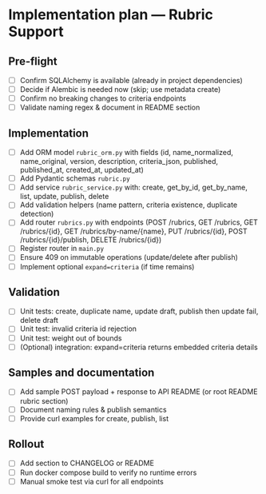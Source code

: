 # Implementation plan — Rubric Support

## Pre-flight

- [ ] Confirm SQLAlchemy is available (already in project dependencies)
- [ ] Decide if Alembic is needed now (skip; use metadata create)
- [ ] Confirm no breaking changes to criteria endpoints
- [ ] Validate naming regex & document in README section

## Implementation

- [ ] Add ORM model `rubric_orm.py` with fields (id, name_normalized, name_original, version, description, criteria_json, published, published_at, created_at, updated_at)
- [ ] Add Pydantic schemas `rubric.py`
- [ ] Add service `rubric_service.py` with: create, get_by_id, get_by_name, list, update, publish, delete
- [ ] Add validation helpers (name pattern, criteria existence, duplicate detection)
- [ ] Add router `rubrics.py` with endpoints (POST /rubrics, GET /rubrics, GET /rubrics/{id}, GET /rubrics/by-name/{name}, PUT /rubrics/{id}, POST /rubrics/{id}/publish, DELETE /rubrics/{id})
- [ ] Register router in `main.py`
- [ ] Ensure 409 on immutable operations (update/delete after publish)
- [ ] Implement optional `expand=criteria` (if time remains)

## Validation

- [ ] Unit tests: create, duplicate name, update draft, publish then update fail, delete draft
- [ ] Unit test: invalid criteria id rejection
- [ ] Unit test: weight out of bounds
- [ ] (Optional) integration: expand=criteria returns embedded criteria details

## Samples and documentation

- [ ] Add sample POST payload + response to API README (or root README rubric section)
- [ ] Document naming rules & publish semantics
- [ ] Provide curl examples for create, publish, list

## Rollout

- [ ] Add section to CHANGELOG or README
- [ ] Run docker compose build to verify no runtime errors
- [ ] Manual smoke test via curl for all endpoints
